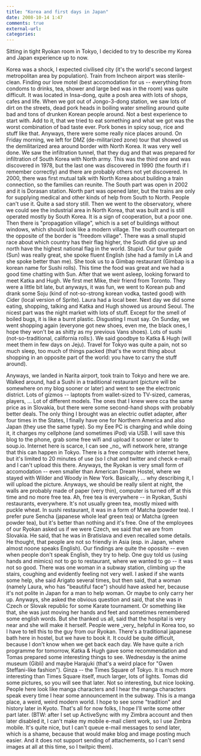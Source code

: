 ```yaml
---
title: "Korea and first days in Japan"
date: 2008-10-14 1:47
comments: true
external-url:
categories:
---
```

Sitting in tight Ryokan room in Tokyo, I decided to try to describe my Korea and Japan experience up to now.   
  
Korea was a shock, I expected civilised city (it's the world's second largest metropolitan area by population). Train from Incheon airport was sterile-clean. Finding our love motel (best accomodation for us -- everything from condoms to drinks, tea, shower and large bed was in the room) was quite difficult. It was located in Insa-dong, quite a posh area with lots of shops, cafes and life. When we got out of Jongo-3-dong station, we saw lots of dirt on the streets, dead pork heads in boiling water smelling around quite bad and tons of drunken Korean people around. Not a best experience to start with. Add to it, that we tried to eat something and what we got was the worst combination of bad taste ever. Pork bones in spicy soup, rice and stuff like that. Anyways, there were some really nice places around. On Friday morning, we left for DMZ (de-militarized zone) tour that showed us the demilitarized area around border with North Korea. It was very well done. We saw the infiltration tunnel, that they dug and that was prepared for infiltration of South Korea with North army. This was the third one and was discovered in 1978, but the last one was discovered in 1990 (the fourth if I remember correctly) and there are probably others not yet discovered. In 2000, there was first mutual talk with North Korea about building a train connection, so the families can reunite. The South part was open in 2002 and it is Dorasan station. North part was opened later, but the trains are only for supplying medical and other kinds of help from South to North. People can't use it. Quite a sad story still. Then we went to the observatory, where we could see the industrial area in North Korea, that was built and is still operated mostly by South Korea. It is a sign of cooperation, but a poor one. Then there is "propagation village", which is a set of buildings without windows, which should look like a modern village. The south counterpart on the opposite of the border is "freedom village". There was a small stupid race about which country has their flag higher, the South did give up and north have the highest national flag in the world. Stupid. Our tour guide (Sun) was really great, she spoke fluent English (she had a family in LA and she spoke better than me). She took us to a Gimbap restaurant (Gimbap is a korean name for Sushi rolls). This time the food was great and we had a good time chatting with Sun. After that we went asleep, looking forward to meet Katka and Hugh. We first met Mike, their friend from Toronto. They were a little bit late, but anyways, it was fun, we went to Korean pub and drank some Soju (kind of not-so-strong korean vodka, tasted good) with Cider (local version of Sprite). Laura had a local beer. Next day we did some eating, shopping, talking and Katka and Hugh showed us around Seoul. The nicest part was the night market with lots of stuff. Except for the smell of boiled bugs, it is like a burnt plastic. Disgusting I must say. On Sunday, we went shopping again (everyone got new shoes, even me, the black ones, I hope they won't be as shitty as my previous Vans shoes). Lots of sushi (not-so-traditional, california rolls:). We said goodbye to Katka &amp; Hugh (will meet them in few days on Jeju). Travel for Tokyo was quite a pain, not so much sleep, too much of things packed (that's the worst thing about shopping in an opposite part of the world: you have to carry the stuff around).   
  
Anyways, we landed in Narita airport, took train to Tokyo and here we are. Walked around, had a Sushi in a traditional restaurant (picture will be somewhere on my blog sooner or later) and went to see the electronic district. Lots of gizmos -- laptopts from wallet-sized to TV-sized, cameras, players, ... Lot of different models. The ones that I knew were cca the same price as in Slovakia, but there were some second-hand shops with probably better deals. The only thing I brought was an electric outlet adapter, after four times in the States, I finally have one for Northern America and also Japan (they use the same type). So my Eee PC is charging and while doing it, it charges my cellphone (and sometimes iPod) via USB. I will save this blog to the phone, grab some free wifi and upload it sooner or later to soup.io. Internet here is scarce, I can see \_no\_ wifi network here, strange that this can happen in Tokyo. There is a free computer with internet here, but it's limited to 20 minutes of use (so I chat and twitter and check e-mail) and I can't upload this there. Anyways, the Ryokan is very small form of accomodation -- even smaller than American Dream Hostel, where we stayed with Wilder and Woody in New York. Basically, ... why describing it, I will upload the picture. Anyways, we should be really silent at night, the walls are probably made of paper (very thin), computer is turned off at this time and no more free tea. Ah, free tea is everywhere -- in Ryokan, Sushi restaurants, everywhere. It's not usually green tea, mostly mixed with puckle wheat. In sushi restaurant, it was in a form of Matcha (powder tea). I prefer pure Sencha (japanese whole leaf green tea) or Matcha (green powder tea), but it's better than nothing and it's free. One of the employees of our Ryokan asked us if we were Czech, we said that we are from Slovakia. He said, that he was in Bratislava and even recalled some details. He thought, that people are not so friendly in Asia (esp. in Japan, where almost noone speaks English). Our findings are quite the opossite -- even when people don't speak English, they try to help. One guy told us (using hands and mimics) not to go to restaurant, where we wanted to go -- it was not so good. There was one woman in a subway station, climbing up the stairs, coughing and evidently feeling not very well. I asked if she wants some help, she said Arigato several times, but then said, that a woman (namely Laura, who has "beautiful face") should have asked her, because it's not polite in Japan for a man to help woman. Or maybe to only carry her up. Anyways, she asked the obvious question and said, that she was in Czech or Slovak republic for some Karate tournament. Or something like that, she was just moving her hands and feet and sometimes remembered some english words. But she thanked us all, said that the hospital is very near and she will make it herself. People were \_very\_ helpful in Korea too, so I have to tell this to the guy from our Ryokan. There's a traditional japanese bath here in hostel, but we have to book it. It could be quite difficult, because I don't know when we get back each day. We have quite a rich programme for tomorrow, Katka &amp; Hugh gave some recommendation and Tomas prepared some interesting things to see. Wednesday is the anime museum (Gibli) and maybe Harajuki (that's a weird place for "Gwen Steffani-like fashion"). Ginza -- the Times Square of Tokyo. It is much more interesting than Times Square itself, much larger, lots of lights. Tomas did some pictures, so you will see that later. Not so interesting, but nice looking. People here look like manga characters and I hear the manga characters speak every time I hear some announcement in the subway. This is a manga place, a weird, weird modern world. I hope to see some "tradition" and history later in Kyoto. That's all for now folks, I hope I'll write some other part later. (BTW: after I set up ActiveSync with my Zimbra account and then later disabled it, I can't make my mobile e-mail client work, so I use Zimbra mobile. It's quite nice, but I can't queue e-mail messages to send later, which is a shame, because that would make blog and image posting much easier. And it does not support sending of attachements, so I can't send images at all at this time, so I twitpic them).
